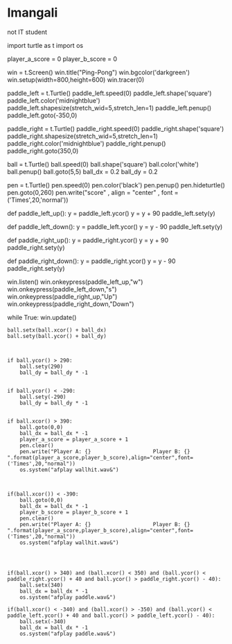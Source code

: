 # Imangali
not IT student

import turtle as t
import os


player_a_score = 0
player_b_score = 0

win = t.Screen()
win.title("Ping-Pong")
win.bgcolor('darkgreen')
win.setup(width=800,height=600)
win.tracer(0)



paddle_left = t.Turtle()
paddle_left.speed(0)
paddle_left.shape('square')
paddle_left.color('midnightblue')
paddle_left.shapesize(stretch_wid=5,stretch_len=1)
paddle_left.penup()
paddle_left.goto(-350,0)



paddle_right = t.Turtle()
paddle_right.speed(0)
paddle_right.shape('square')
paddle_right.shapesize(stretch_wid=5,stretch_len=1)
paddle_right.color('midnightblue')
paddle_right.penup()
paddle_right.goto(350,0)



ball = t.Turtle()
ball.speed(0)
ball.shape('square')
ball.color('white')
ball.penup()
ball.goto(5,5)
ball_dx = 0.2
ball_dy = 0.2



pen = t.Turtle()
pen.speed(0)
pen.color('black')
pen.penup()
pen.hideturtle()
pen.goto(0,260)
pen.write("score" , align = "center" , font = ('Times',20,'normal'))



def paddle_left_up():
    y = paddle_left.ycor()
    y = y + 90
    paddle_left.sety(y)



def paddle_left_down():
    y = paddle_left.ycor()
    y = y - 90
    paddle_left.sety(y)



def paddle_right_up():
    y = paddle_right.ycor()
    y = y + 90
    paddle_right.sety(y)



def paddle_right_down():
    y = paddle_right.ycor()
    y = y - 90
    paddle_right.sety(y)



win.listen()
win.onkeypress(paddle_left_up,"w")
win.onkeypress(paddle_left_down,"s")
win.onkeypress(paddle_right_up,"Up")
win.onkeypress(paddle_right_down,"Down")






while True:
    win.update()


    ball.setx(ball.xcor() + ball_dx)
    ball.sety(ball.ycor() + ball_dy)



    if ball.ycor() > 290:
        ball.sety(290)
        ball_dy = ball_dy * -1


    if ball.ycor() < -290:
        ball.sety(-290)
        ball_dy = ball_dy * -1


    if ball.xcor() > 390:
        ball.goto(0,0)
        ball_dx = ball_dx * -1
        player_a_score = player_a_score + 1
        pen.clear()
        pen.write("Player A: {}                    Player B: {} ".format(player_a_score,player_b_score),align="center",font=('Times',20,"normal"))
        os.system("afplay wallhit.wav&")



    if(ball.xcor()) < -390:
        ball.goto(0,0)
        ball_dx = ball_dx * -1
        player_b_score = player_b_score + 1
        pen.clear()
        pen.write("Player A: {}                    Player B: {} ".format(player_a_score,player_b_score),align="center",font=('Times',20,"normal"))
        os.system("afplay wallhit.wav&")




    if(ball.xcor() > 340) and (ball.xcor() < 350) and (ball.ycor() < paddle_right.ycor() + 40 and ball.ycor() > paddle_right.ycor() - 40):
        ball.setx(340)
        ball_dx = ball_dx * -1
        os.system("afplay paddle.wav&")

    if(ball.xcor() < -340) and (ball.xcor() > -350) and (ball.ycor() < paddle_left.ycor() + 40 and ball.ycor() > paddle_left.ycor() - 40):
        ball.setx(-340)
        ball_dx = ball_dx * -1
        os.system("afplay paddle.wav&")
